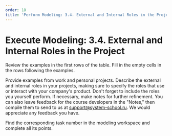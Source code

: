 ```yaml
---
order: 18
title: 'Perform Modeling: 3.4. External and Internal Roles in the Project'
---
```


# Execute Modeling: 3.4. External and Internal Roles in the Project

Review the examples in the first rows of the table. Fill in the empty cells in the rows following the examples.

Provide examples from work and personal projects. Describe the external and internal roles in your projects, making sure to specify the roles that use or interact with your company's product. Don't forget to include the roles you yourself perform. If necessary, make notes for further refinement. You can also leave feedback for the course developers in the "Notes," then compile them to send to us at support@system-school.ru. We would appreciate any feedback you have.

Find the corresponding task number in the modeling workspace and complete all its points.